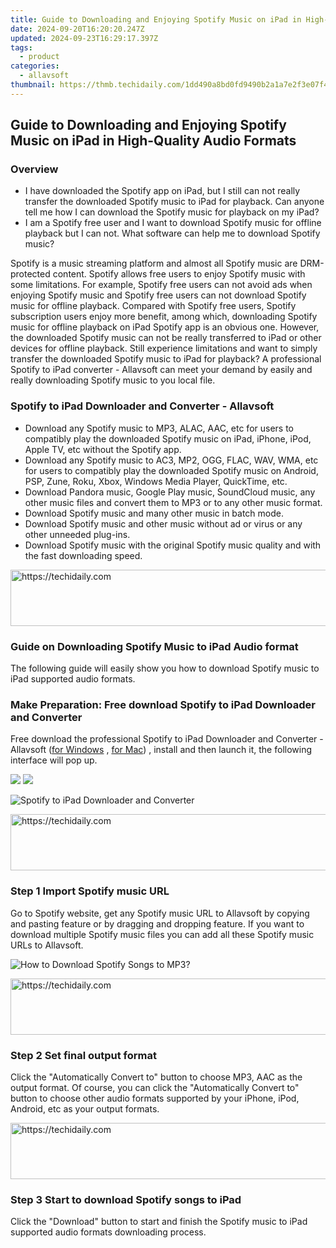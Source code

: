 ```yaml
---
title: Guide to Downloading and Enjoying Spotify Music on iPad in High-Quality Audio Formats
date: 2024-09-20T16:20:20.247Z
updated: 2024-09-23T16:29:17.397Z
tags:
  - product
categories:
  - allavsoft
thumbnail: https://thmb.techidaily.com/1dd490a8bd0fd9490b2a1a7e2f3e07f4fe288167493a224a8c1401933c662484.jpeg
---
```


## Guide to Downloading and Enjoying Spotify Music on iPad in High-Quality Audio Formats

### Overview

* I have downloaded the Spotify app on iPad, but I still can not really transfer the downloaded Spotify music to iPad for playback. Can anyone tell me how I can download the Spotify music for playback on my iPad?
* I am a Spotify free user and I want to download Spotify music for offline playback but I can not. What software can help me to download Spotify music?

Spotify is a music streaming platform and almost all Spotify music are DRM-protected content. Spotify allows free users to enjoy Spotify music with some limitations. For example, Spotify free users can not avoid ads when enjoying Spotify music and Spotify free users can not download Spotify music for offline playback. Compared with Spotify free users, Spotify subscription users enjoy more benefit, among which, downloading Spotify music for offline playback on iPad Spotify app is an obvious one. However, the downloaded Spotify music can not be really transferred to iPad or other devices for offline playback. Still experience limitations and want to simply transfer the downloaded Spotify music to iPad for playback? A professional Spotify to iPad converter - Allavsoft can meet your demand by easily and really downloading Spotify music to you local file.

### Spotify to iPad Downloader and Converter - Allavsoft

* Download any Spotify music to MP3, ALAC, AAC, etc for users to compatibly play the downloaded Spotify music on iPad, iPhone, iPod, Apple TV, etc without the Spotify app.
* Download any Spotify music to AC3, MP2, OGG, FLAC, WAV, WMA, etc for users to compatibly play the downloaded Spotify music on Android, PSP, Zune, Roku, Xbox, Windows Media Player, QuickTime, etc.
* Download Pandora music, Google Play music, SoundCloud music, any other music files and convert them to MP3 or to any other music format.
* Download Spotify music and many other music in batch mode.
* Download Spotify music and other music without ad or virus or any other unneeded plug-ins.
* Download Spotify music with the original Spotify music quality and with the fast downloading speed.

<!-- affiliate ads begin -->
<a href="https://ephamedtechinc.pxf.io/c/5597632/2137206/26400" target="_top" id="2137206">
  <img src="//a.impactradius-go.com/display-ad/26400-2137206" border="0" alt="https://techidaily.com" width="728" height="90"/>
</a>
<img height="0" width="0" src="https://ephamedtechinc.pxf.io/i/5597632/2137206/26400" style="position:absolute;visibility:hidden;" border="0" />
<!-- affiliate ads end -->

### Guide on Downloading Spotify Music to iPad Audio format

The following guide will easily show you how to download Spotify music to iPad supported audio formats.

### Make Preparation: Free download Spotify to iPad Downloader and Converter

Free download the professional Spotify to iPad Downloader and Converter - Allavsoft ([for Windows](https://tools.techidaily.com/allavsoft/products/) , [for Mac](https://tools.techidaily.com/allavsoft/products/)) , install and then launch it, the following interface will pop up.

[![](https://www.allavsoft.com/how-to/../images/how-to/free-download-win.jpg)](https://tools.techidaily.com/allavsoft/products/) [![](https://www.allavsoft.com/how-to/../images/how-to/free-download-mac.jpg)](https://tools.techidaily.com/allavsoft/products/)

![Spotify to iPad Downloader and Converter](https://www.allavsoft.com/how-to/../images/allavsoft/screen-shot-600.jpg)

<!-- affiliate ads begin -->
<a href="https://smilemakers.pxf.io/c/5597632/2123899/26106" target="_top" id="2123899">
  <img src="//a.impactradius-go.com/display-ad/26106-2123899" border="0" alt="https://techidaily.com" width="728" height="90"/>
</a>
<img height="0" width="0" src="https://smilemakers.pxf.io/i/5597632/2123899/26106" style="position:absolute;visibility:hidden;" border="0" />
<!-- affiliate ads end -->

### Step 1 Import Spotify music URL

Go to Spotify website, get any Spotify music URL to Allavsoft by copying and pasting feature or by dragging and dropping feature. If you want to download multiple Spotify music files you can add all these Spotify music URLs to Allavsoft.

![How to Download Spotify Songs to MP3?](https://www.allavsoft.com/how-to/../images/how-to/download-rtmp-video/download-rtmp-video.jpg)

<!-- affiliate ads begin -->
<a href="https://aligracehair.sjv.io/c/5597632/1934142/19272" target="_top" id="1934142">
  <img src="//a.impactradius-go.com/display-ad/19272-1934142" border="0" alt="https://techidaily.com" width="728" height="90"/>
</a>
<img height="0" width="0" src="https://aligracehair.sjv.io/i/5597632/1934142/19272" style="position:absolute;visibility:hidden;" border="0" />
<!-- affiliate ads end -->

### Step 2 Set final output format

Click the "Automatically Convert to" button to choose MP3, AAC as the output format. Of course, you can click the "Automatically Convert to" button to choose other audio formats supported by your iPhone, iPod, Android, etc as your output formats.

<!-- affiliate ads begin -->
<a href="https://laganoo.pxf.io/c/5597632/1528696/16446" target="_top" id="1528696">
  <img src="//a.impactradius-go.com/display-ad/16446-1528696" border="0" alt="https://techidaily.com" width="728" height="90"/>
</a>
<img height="0" width="0" src="https://laganoo.pxf.io/i/5597632/1528696/16446" style="position:absolute;visibility:hidden;" border="0" />
<!-- affiliate ads end -->

### Step 3 Start to download Spotify songs to iPad

Click the "Download" button to start and finish the Spotify music to iPad supported audio formats downloading process.

<ins class="adsbygoogle"
     style="display:block"
     data-ad-format="autorelaxed"
     data-ad-client="ca-pub-7571918770474297"
     data-ad-slot="1223367746"></ins>

<ins class="adsbygoogle"
     style="display:block"
     data-ad-client="ca-pub-7571918770474297"
     data-ad-slot="8358498916"
     data-ad-format="auto"
     data-full-width-responsive="true"></ins>



